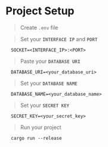 # Project Setup

> Create `.env` file

> Set your **`INTERFACE IP`** and **`PORT`**
```
  SOCKET=<INTERFACE_IP>:<PORT>
```

> Paste your **`DATABASE URI`**
```
  DATABASE_URI=<your_database_uri>
```

> Set your **`DATABASE NAME`**
```
  DATABASE_NAME=<your_database_name>
```

> Set your **`SECRET KEY`**
```
  SECRET_KEY=<your_secret_key>
```

> Run your project
```
  cargo run --release
```
